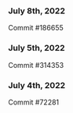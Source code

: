 ### July 8th, 2022

Commit #186655

### July 5th, 2022

Commit #314353


### July 4th, 2022

Commit #72281
